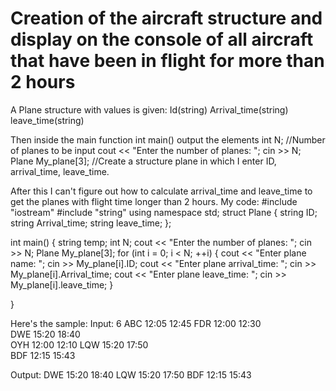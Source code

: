 
# Creation of the aircraft structure and display on the console of all aircraft that have been in flight for more than 2 hours

A Plane structure with values is given:
Id(string)
Arrival_time(string)
leave_time(string)

Then inside the main function int main() output the elements
int N; //Number of planes to be input
cout << "Enter the number of planes: ";
cin >> N;
Plane My_plane[3]; //Create a structure plane in which I enter ID, arrival_time, leave_time. 

After this I can't figure out how to calculate arrival_time and leave_time to get the planes with flight time longer than 2 hours.
My code:
#include "iostream"
#include "string"
using namespace std;
struct Plane {
    string ID;
    string Arrival_time;
    string leave_time;
};

int main()
{
    string temp;
    int N;
    cout << "Enter the number of planes: ";
    cin >> N;
    Plane My_plane[3];
    for (int i = 0; i < N; ++i) {
        cout << "Enter plane name: ";
        cin >> My_plane[i].ID;
        cout << "Enter plane arrival_time: ";
        cin >> My_plane[i].Arrival_time;
        cout << "Enter plane leave_time: ";
        cin >> My_plane[i].leave_time;
    }
    
}

Here's the sample:
Input:
6
ABC 12:05 12:45 
FDR 12:00 12:30  
DWE 15:20 18:40  
OYH 12:00 12:10 
LQW 15:20 17:50  
BDF 12:15 15:43 

Output:
DWE 15:20 18:40
LQW 15:20 17:50
BDF 12:15 15:43


        